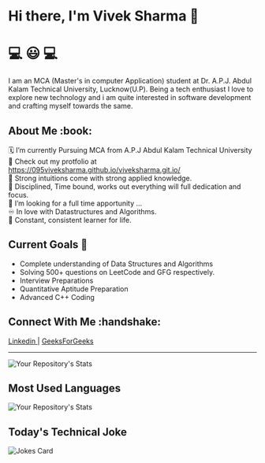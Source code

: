 <h1> Hi there, I'm Vivek Sharma 👋</h1>
<p><h1>💻 😃 💻</h1></p>
I am an MCA (Master's in computer Application) student at Dr. A.P.J. Abdul Kalam Technical University, Lucknow(U.P). Being a tech enthusiast I love to explore new technology and i am quite interested in software development and crafting myself towards the same.

<h2>About Me :book: </h2>

🗓️ I’m currently Pursuing MCA from A.P.J Abdul Kalam Technical University<br>
🌱 Check out my protfolio at https://095viveksharma.github.io/viveksharma.git.io/<br>
🔁 Strong intuitions come with strong applied knowledge. <br>
🤔  Disciplined, Time bound, works out everything will full dedication and focus.<br>
🔭 I’m looking for a full time apportunity ...<br>
♾️ In love with Datastructures and Algorithms.<br>
💯 Constant, consistent learner for life.<br>

<h2> Current Goals 🔭 </h2>

- Complete understanding of Data Structures and Algorithms
- Solving 500+ questions on LeetCode and GFG respectively.
- Interview Preparations
- Quantitative Aptitude Preparation
- Advanced C++ Coding 

<h2>Connect With Me :handshake: </h2>
<p>
  <a href = "https://www.linkedin.com/in/vivek-sharma-7b64a6169/"> Linkedin </a> <span> | </span>
  <a href = "https://auth.geeksforgeeks.org/user/095viveksharma/profile"> GeeksForGeeks </a> 
</p>

<hr>

![Your Repository's Stats](https://github-readme-stats.vercel.app/api?username=095viveksharma&show_icons=true)

## Most Used Languages
![Your Repository's Stats](https://github-readme-stats.vercel.app/api/top-langs/?username=095viveksharma&theme=blue-green)

## Today's Technical Joke
![Jokes Card](https://readme-jokes.vercel.app/api)



